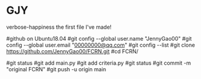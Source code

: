 # GJY
verbose-happiness
the first file I've made!

#github on Ubuntu18.04
#git config --global user.name "JennyGao00"
#git config --global user.email "00000000@qq.com"
#git config --list
#git clone https://github.com/JennyGao00/FCRN.git
#cd FCRN/

#git status
#git add main.py 
#git add criteria.py
#git status
#git commit -m "original FCRN"
#git push -u origin main


